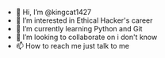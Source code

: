 - 👋 Hi, I’m @kingcat1427
- 👀 I’m interested in Ethical Hacker's career
- 🌱 I’m currently learning Python and Git
- 💞️ I’m looking to collaborate on i don't know
- 📫 How to reach me just talk to me

<!---
kingcat1427/kingcat1427 is a ✨ special ✨ repository because its `README.md` (this file) appears on your GitHub profile.
You can click the Preview link to take a look at your changes.
--->
